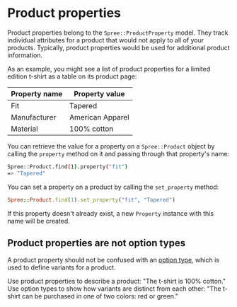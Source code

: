 # Product properties

Product properties belong to the `Spree::ProductProperty` model. They track
individual attributes for a product that would not apply to all of your
products. Typically, product properties would be used for additional product
information.

As an example, you might see a list of product properties for a limited edition
t-shirt as a table on its product page:

| Property name | Property value   |
|---------------|------------------|
| Fit           | Tapered          |
| Manufacturer  | American Apparel |
| Material      | 100% cotton      |

You can retrieve the value for a property on a `Spree::Product` object by
calling the `property` method on it and passing through that property's name:

```bash
Spree::Product.find(1).property("fit")
=> "Tapered"
```

You can set a property on a product by calling the `set_property` method:

```ruby
Spree::Product.find(1).set_property("fit", "Tapered")
```

If this property doesn't already exist, a new `Property` instance with this name
will be created.

## Product properties are not option types

A product property should not be confused with an [option type][option-types],
which is used to define variants for a product.

Use product properties to describe a product: "The t-shirt is 100% cotton." Use
option types to show how variants are distinct from each other: "The t-shirt can
be purchased in one of two colors: red or green."

[option-types]: variants.html#option-types
